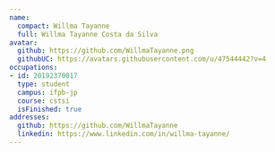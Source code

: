 ```yaml
---
name:
  compact: Willma Tayanne
  full: Willma Tayanne Costa da Silva
avatar:
  github: https://github.com/WillmaTayanne.png
  githubUC: https://avatars.githubusercontent.com/u/47544442?v=4
occupations:
- id: 20192370017
  type: student
  campus: ifpb-jp
  course: cstsi
  isFinished: true
addresses:
  github: https://github.com/WillmaTayanne
  linkedin: https://www.linkedin.com/in/willma-tayanne/
---
```

